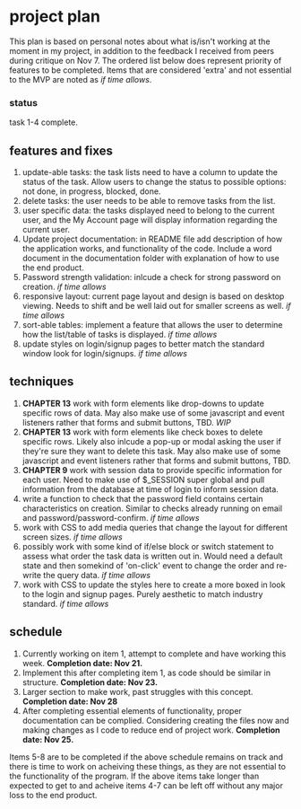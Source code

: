 # project plan

This plan is based on personal notes about what is/isn't working at the moment in my project, in addition to the feedback I received from peers during critique on Nov 7. The ordered list below does represent priority of features to be completed. Items that are considered 'extra' and not essential to the MVP are noted as *if time allows*.

### status

task 1-4 complete.

## features and fixes

1. update-able tasks: the task lists need to have a column to update the status of the task. Allow users to change the status to possible options: not done, in progress, blocked, done.
2. delete tasks: the user needs to be able to remove tasks from the list.
3. user specific data: the tasks displayed need to belong to the current user, and the My Account page will display information regarding the current user.
4. Update project documentation: in README file add description of how the application works, and functionality of the code. Include a word document in the documentation folder with explanation of how to use the end product.
5. Password strength validation: inlcude a check for strong password on creation. *if time allows*
6. responsive layout: current page layout and design is based on desktop viewing. Needs to shift and be well laid out for smaller screens as well. *if time allows*
7. sort-able tables: implement a feature that allows the user to determine how the list/table of tasks is displayed. *if time allows*
8. update styles on login/signup pages to better match the standard window look for login/signups. *if time allows*

## techniques

1. **CHAPTER 13** work with form elements like drop-downs to update specific rows of data. May also make use of some javascript and event listeners rather that forms and submit buttons, TBD. *WIP*
2. **CHAPTER 13** work with form elements like check boxes to delete specific rows. Likely also inlcude a pop-up or modal asking the user if they're sure they want to delete this task. May also make use of some javascript and event listeners rather that forms and submit buttons, TBD.
3. **CHAPTER 9** work with session data to provide specific information for each user. Need to make use of $_SESSION super global and pull information from the database at time of login to inform session data.
5. write a function to check that the password field contains certain characteristics on creation. Similar to checks already running on email and password/password-confirm. *if time allows*
6. work with CSS to add media queries that change the layout for different screen sizes. *if time allows*
7. possibly work with some kind of if/else block or switch statement to assess what order the task data is written out in. Would need a default state and then somekind of 'on-click' event to change the order and re-write the query data. *if time allows*
8. work with CSS to update the styles here to create a more boxed in look to the login and signup pages. Purely aesthetic to match industry standard. *if time allows*

## schedule

1. Currently working on item 1, attempt to complete and have working this week. **Completion date: Nov 21.**
2. Implement this after completing item 1, as code should be similar in structure. **Completion date: Nov 23.**
3. Larger section to make work, past struggles with this concept. **Completion date: Nov 28**
4. After completing essential elements of functionality, proper documentation can be complied. Considering creating the files now and making changes as I code to reduce end of project work. **Completion date: Nov 25.**

Items 5-8 are to be completed if the above schedule remains on track and there is time to work on acheiving these things, as they are not essential to the functionality of the program. If the above items take longer than expected to get to and acheive items 4-7 can be left off without any major loss to the end product.